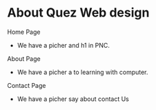 # About Quez Web design

Home Page
 - We have a picher and h1 in PNC.

About Page
 
 - We have a picher a to learning with computer.

Contact Page

 - We have a picher say about contact Us 